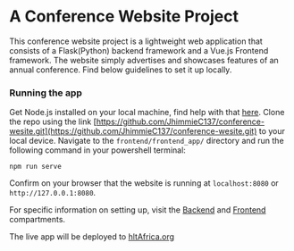 # A Conference Website Project

This conference website project is a lightweight web application that consists of a Flask(Python) backend framework and a Vue.js Frontend framework. The website simply advertises and showcases features of an annual conference. Find below guidelines to set it up locally.


### Running the app
Get Node.js installed on your local machine, find help with that [here](./frontend/README.md). Clone the repo using the link [https://github.com/JhimmieC137/conference-wesite.git](https://github.com/JhimmieC137/conference-wesite.git) to your local device. Navigate to the `frontend/frontend_app/` directory and run the following command in your powershell terminal:

`npm run serve`

Confirm on your browser that the website is running at `localhost:8080` or `http://127.0.0.1:8080`.

For specific information on setting up, visit the [Backend](./backend/README.md) and [Frontend](./frontend/frontend_app/README.md) compartments.


The live app will be deployed to [hltAfrica.org](hltAfrica.org)
